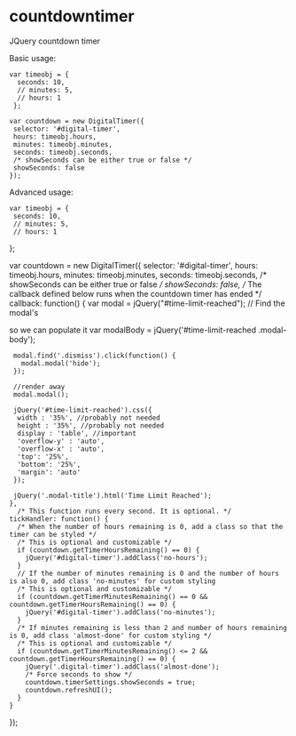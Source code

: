 # countdowntimer
JQuery countdown timer

Basic usage:

    var timeobj = {
      seconds: 10,
      // minutes: 5,
      // hours: 1
     };

    var countdown = new DigitalTimer({
     selector: '#digital-timer',
     hours: timeobj.hours,
     minutes: timeobj.minutes,
     seconds: timeobj.seconds,
     /* showSeconds can be either true or false */
     showSeconds: false
    });
  
Advanced usage:
  
    var timeobj = {
     seconds: 10,
     // minutes: 5,
     // hours: 1
   };
  
   var countdown = new DigitalTimer({
    selector: '#digital-timer',
    hours: timeobj.hours,
    minutes: timeobj.minutes,
    seconds: timeobj.seconds,
    /* showSeconds can be either true or false */
    showSeconds: false,
    /* The callback defined below runs when the countdown timer has ended */
    callback: function() {
     var modal = jQuery("#time-limit-reached");
     // Find the modal's <div class="modal-body"> so we can populate it
     var modalBody = jQuery('#time-limit-reached .modal-body');

     modal.find('.dismiss').click(function() {
       modal.modal('hide');
     });

     //render away
     modal.modal();

     jQuery('#time-limit-reached').css({
      width : '35%', //probably not needed
      height : '35%', //probably not needed
      display : 'table', //important
      'overflow-y' : 'auto',
      'overflow-x' : 'auto',
      'top': '25%',
      'bottom': '25%',
      'margin': 'auto'
     });

     jQuery('.modal-title').html('Time Limit Reached');
    },
      /* This function runs every second. It is optional. */
    tickHandler: function() {
      /* When the number of hours remaining is 0, add a class so that the timer can be styled */
      /* This is optional and customizable */
      if (countdown.getTimerHoursRemaining() == 0) {
        jQuery('#digital-timer').addClass('no-hours');
      }
      // If the number of minutes remaining is 0 and the number of hours is also 0, add class 'no-minutes' for custom styling
      /* This is optional and customizable */
      if (countdown.getTimerMinutesRemaining() == 0 && countdown.getTimerHoursRemaining() == 0) {
        jQuery('#digital-timer').addClass('no-minutes');
      }
      /* If minutes remaining is less than 2 and number of hours remaining is 0, add class 'almost-done' for custom styling */
      /* This is optional and customizable */
      if (countdown.getTimerMinutesRemaining() <= 2 && countdown.getTimerHoursRemaining() == 0) {
        jQuery('.digital-timer').addClass('almost-done');
        /* Force seconds to show */
        countdown.timerSettings.showSeconds = true;
        countdown.refreshUI();
      }
    }
   });
